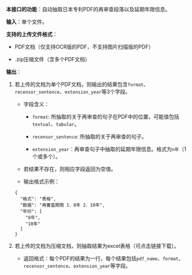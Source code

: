 **本接口的功能**：自动抽取日本专利PDF的再审查段落以及延期年限信息。

**输入**：单个文件。

**支持的上传文件格式**：

- PDF文档（仅支持OCR版的PDF，不支持图片扫描版的PDF）

- .zip压缩文件（含多个PDF文档）

**输出**：

1. 若上传的文档为单个PDF文档，则输出的结果包含`format`、`recensor_sentence`、`extension_year`等3个字段。

	- 字段含义：

		- `format`: 所抽取的关于再审查的句子在PDF中的位置，可能值包括`textual`、`tabular`。
		
		- `recensor_sentence`: 所抽取的关于再审查的句子。
		
		- `extension_year`：再审查句子中抽取的延期年限信息。格式为`n年`（1个或多个）。
		
	- 若结果不存在，则相应字段返回为空值。
	
	- 输出格式示例：
	
	```
	{
	  "格式": "表格",
	  "数据": "再審査期間 1．8年 2．10年",
	  "年份": [
	    "8年",
	    "10年"
	  ]
	}
	```

2. 若上传的文档为压缩文档，则抽取结果为excel表格（可点击链接下载）。

	- 返回格式：每个PDF的结果为一行，每个结果包括`pdf_name`、`format`、`recensor_sentence`、`extension_year`等字段。